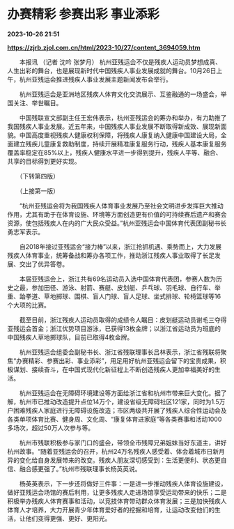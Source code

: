 # 办赛精彩 参赛出彩 事业添彩

**2023-10-26 21:51**

**https://zjrb.zjol.com.cn/html/2023-10/27/content_3694059.htm**

　　本报讯 （记者 沈吟 张梦月） 杭州亚残运会不仅是残疾人运动员梦想成真、人生出彩的舞台，也是展现新时代中国残疾人事业发展成就的舞台。10月26日上午，杭州亚残运会推进残疾人事业发展主题新闻发布会举行。

　　杭州亚残运会是亚洲地区残疾人体育文化交流展示、互鉴融通的一场盛会，举国关注、举世瞩目。

　　中国残联宣文部副主任王宏伟表示，杭州亚残运会的筹办和举办，有力助推了我国残疾人事业发展。近五年来，中国残疾人事业发展不断取得新成效、展现新面貌。中国高度重视残疾人健康权利保障，将残疾人康复纳入健康中国建设大局，全面建立残疾儿童康复救助制度，持续开展精准康复服务行动，残疾人基本康复服务覆盖率稳定在85%以上，残疾人健康水平进一步得到提升，残疾人平等、融合、共享的目标得到更好实现。

　　（下转第四版）

　　（上接第一版）

　　“杭州亚残运会将为我国残疾人体育事业发展乃至社会文明进步发挥巨大推动作用，尤其有助于在体育设施、环境等方面创造更有价值的可持续赛后遗产和赛会资源，使包括残疾人在内的广大民众受益。”杭州亚残运会中国体育代表团副秘书长勇志军表示。

　　自2018年接过亚残运会“接力棒”以来，浙江抢抓机遇、乘势而上，大力发展残疾人体育事业，统筹备战和筹办各项工作，推动浙江残疾人事业取得了长足发展、交出了优异答卷。

　　本届亚残运会上，浙江共有69名运动员入选中国体育代表团，参赛人数为历史之最，参加田径、游泳、射箭、赛艇、皮划艇、乒乓球、羽毛球、自行车、举重、跆拳道、草地掷球、围棋、盲人门球、盲人足球、坐式排球、轮椅篮球等16个大项的比赛。

　　截至目前，浙江残疾人运动员取得的成绩令人瞩目：皮划艇运动员谢毛三夺得亚残运会首金；浙江优势项目游泳，已获得13枚金牌；以浙江省运动员为班底的中国残疾人草地掷球队，目前已取得4枚金牌。

　　杭州亚残运会组委会副秘书长、浙江省残联理事长吕林表示，浙江省残联将聚焦“办赛精彩、参赛出彩、事业添彩”，用足用好杭州亚残运会留下的宝贵成果，积极谋划、接续奋斗，在中国式现代化新征程上不断创造残疾人更加幸福美好的生活。

　　杭州亚残运会在无障碍环境建设等方面给浙江省和杭州市带来巨大变化。据了解，杭州市已推动改造提升点位14万个，建设省级无障碍社区121家，同时为1.5万户困难残疾人家庭进行无障碍设施改造；市区两级共开展了残疾人综合性运动会及各类单项体育比赛、健身周、文化周、“康复体育进家庭”等各类赛事和活动1000多场次，超过50万人次参与等。

　　杭州市残联积极参与家门口的盛会，带领全市残障兄弟姐妹当好东道主，讲好杭州故事。“随着亚残运会的召开，杭州24万名残疾人感受着、体会着城市日新月异的变化给自身发展带来的改变。残疾人朋友深切感受到：生活更便利、状态更自信、融合感更强了。”杭州市残联理事长杨英英说。

　　杨英英表示，下一步还将做好三件事：一是进一步推动残疾人体育设施建设，做好亚残运会场馆的赛后利用，让更多残疾人走进场馆享受运动带来的快乐；二是积极举办残疾人体育赛事和活动，以竞技体育带动群众体育发展；三是加快残疾人体育人才培养，大力开展青少年体育爱好者的挖掘和培育，让运动改变他们的生活，让他们变得更强、更好、更阳光。